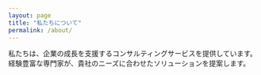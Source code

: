 ```yaml
---
layout: page
title: "私たちについて"
permalink: /about/
---
```


私たちは、企業の成長を支援するコンサルティングサービスを提供しています。経験豊富な専門家が、貴社のニーズに合わせたソリューションを提案します。